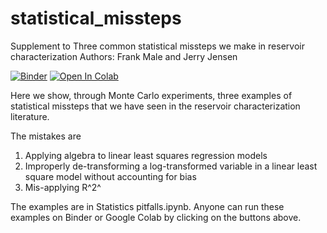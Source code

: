 # statistical_missteps
Supplement to Three common statistical missteps we make in reservoir characterization
Authors: Frank Male and Jerry Jensen

[![Binder](https://mybinder.org/badge_logo.svg)](https://mybinder.org/v2/gh/frank1010111/statistical_missteps/master)
[![Open In Colab](https://colab.research.google.com/assets/colab-badge.svg)](https://colab.research.google.com/github/frank1010111/statistical_missteps/master/Statistics%20pitfalls.ipynb)

Here we show, through Monte Carlo experiments, three examples of statistical missteps that we have seen in the reservoir characterization literature.

The mistakes are
1. Applying algebra to linear least squares regression models
2. Improperly de-transforming a log-transformed variable in a linear least square model without accounting for bias
3. Mis-applying R^2^

The examples are in Statistics pitfalls.ipynb. Anyone can run these examples on Binder or Google Colab by clicking on the buttons above.
